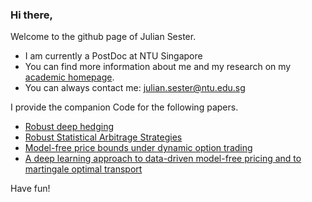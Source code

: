 ### Hi there,

Welcome to the github page of Julian Sester.

- I am currently a PostDoc at NTU Singapore
- You can  find more information about me and my research on my [academic homepage](https://sites.google.com/view/juliansester/home).
- You can always contact me: julian.sester@ntu.edu.sg 

I provide the companion Code for the following papers.
- [Robust deep hedging](https://github.com/juliansester/nga)
- [Robust Statistical Arbitrage Strategies](https://github.com/juliansester/statistical-arbitrage)
- [Model-free price bounds under dynamic option trading](https://github.com/juliansester/dynamic_option_trading)
- [A deep learning approach to data-driven model-free pricing and to martingale optimal transport](https://github.com/juliansester/deep_model_free_pricing)

Have fun!





<!--
**juliansester/juliansester** is a ✨ _special_ ✨ repository because its `README.md` (this file) appears on your GitHub profile.

Here are some ideas to get you started:

- 🔭 I’m currently working on ...
- 🌱 I’m currently learning ...
- 👯 I’m looking to collaborate on ...
- 🤔 I’m looking for help with ...
- 💬 Ask me about ...

- 😄 Pronouns: ...
- ⚡ Fun fact: ...
-->
